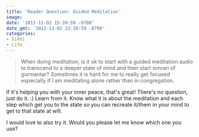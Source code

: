 ```yaml
---
title: 'Reader Question: Guided Meditation'
image: 
date: '2012-11-02 15:20:59 -0700'
date_gmt: '2012-11-02 22:20:59 -0700'
categories:
- Sikhi
- Life
---
```

<blockquote>When doing meditation, is it ok to start with a guided meditation audio to transcend to a deeper state of mind and then start simran of gurmantar? Sometimes it is hard for me to really get focused especially if I am meditating alone rather than in congregation.</blockquote>

If it's helping you with your inner peace, that's great! There's no question, just do it. :) Learn from it. Know what it is about the meditation and each step which get you to the state so you can recreate it/them in your mind to get to that state at will.

I would love to also try it. Would you please let me know which one you use?
